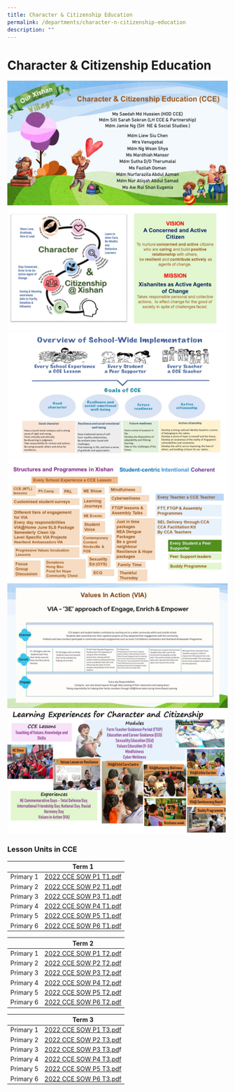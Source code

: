 ```yaml
---
title: Character & Citizenship Education
permalink: /departments/character-n-citizenship-education
description: ""
---
```

# **Character & Citizenship Education**

![](/images/Slide1.jpg)
![](/images/Slide2.jpg)
![](/images/Slide3.jpg)
![](/images/Slide4.jpg)
![](/images/Slide5.jpg)
![](/images/CCE%20Slide1.jpeg)

### Lesson Units in CCE

|  	| Term 1 	|
| ---	|---	|
| Primary 1 	| [2022 CCE SOW P1 T1.pdf](/files/2022%20CCE%20SOW%20P1%20T1.pdf) 	|
| Primary 2 	| [2022 CCE SOW P2 T1.pdf](/files/2022%20CCE%20SOW%20P2%20T1.pdf) 	|
| Primary 3 	| [2022 CCE SOW P3 T1.pdf](/files/2022%20CCE%20SOW%20P3%20T1.pdf) 	|
| Primary 4 	| [2022 CCE SOW P4 T1.pdf](/files/2022%20CCE%20SOW%20P4%20T1.pdf) 	|
| Primary 5 	| [2022 CCE SOW P5 T1.pdf](/files/2022%20CCE%20SOW%20P5%20T1.pdf) 	|
| Primary 6 	| [2022 CCE SOW P6 T1.pdf](/files/2022%20CCE%20SOW%20P6%20T1.pdf) 	|

|  	| Term 2 	|
| ---	| ---	|
| Primary 1 	| [2022 CCE SOW P1 T2.pdf](/files/2022%20CCE%20SOW%20P1%20T2.pdf) 	|
| Primary 2 	| [2022 CCE SOW P2 T2.pdf](/files/2022%20CCE%20SOW%20P2%20T2.pdf) 	|
| Primary 3 	| [2022 CCE SOW P3 T2.pdf](/files/2022%20CCE%20SOW%20P3%20T2.pdf) 	|
| Primary 4 	| [2022 CCE SOW P4 T2.pdf](/files/2022%20CCE%20SOW%20P4%20T2.pdf) 	|
| Primary 5 	| [2022 CCE SOW P5 T2.pdf](/files/2022%20CCE%20SOW%20P5%20T2.pdf) 	|
| Primary 6 	| [2022 CCE SOW P6 T2.pdf](/files/2022%20CCE%20SOW%20P6%20T2.pdf) 	|

|   	| Term 3 	|
| ---	| ---	|
| Primary 1 	| [2022 CCE SOW P1 T3.pdf](/files/2022%20CCE%20SOW%20P1%20T3.pdf) 	|
| Primary 2 	| [2022 CCE SOW P2 T3.pdf](/files/2022%20CCE%20SOW%20P2%20T3.pdf) 	|
| Primary 3 	| [2022 CCE SOW P3 T3.pd](/files/2022%20CCE%20SOW%20P3%20T3.pdf)f 	|
| Primary 4 	| [2022 CCE SOW P4 T3.pdf](/files/2022%20CCE%20SOW%20P4%20T3.pdf) 	|
| Primary 5 	| [2022 CCE SOW P5 T3.pdf](/files/2022%20CCE%20SOW%20P5%20T3.pdf) 	|
| Primary 6 	| [2022 CCE SOW P6 T3.pdf](/files/2022%20CCE%20SOW%20P6%20T3.pdf) 	|